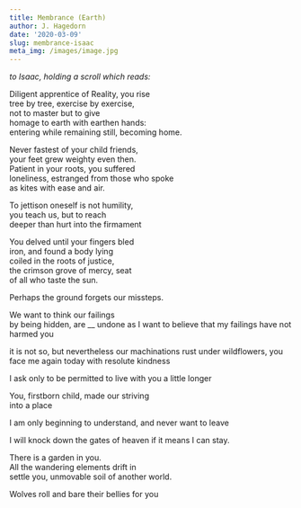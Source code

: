 ```yaml
---
title: Membrance (Earth)
author: J. Hagedorn
date: '2020-03-09'
slug: membrance-isaac
meta_img: /images/image.jpg
---
```


*to Isaac, holding a scroll which reads:*  

Diligent apprentice of Reality, you rise  
tree by tree, exercise by exercise,  
not to master but to give  
homage to earth with earthen hands:  
entering while remaining still, becoming home.  

Never fastest of your child friends,  
your feet grew weighty even then.  
Patient in your roots, you suffered  
loneliness, estranged from those who spoke  
as kites with ease and air.  

To jettison oneself is not humility,  
you teach us, but to reach  
deeper than hurt into the firmament  

You delved until your fingers bled  
iron, and found a body lying  
coiled in the roots of justice,  
the crimson grove of mercy, seat  
of all who taste the sun.  

Perhaps the ground forgets our missteps. 

We want to think our failings  
by being hidden, are __ undone
as I want to believe that my failings have not harmed you

it is not so, but nevertheless
our machinations rust under wildflowers,
you face me again today with
resolute kindness

I ask only to be permitted to live with you a little longer

You, firstborn child, made our striving  
into a place

I am only beginning to understand, and never want to leave

I will knock down the gates of heaven if it means I can stay.


There is a garden in you.  
All the wandering elements drift in  
settle
you, unmovable soil of another world.  

Wolves roll and bare their bellies
for you
